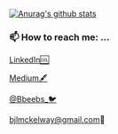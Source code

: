 [![Anurag's github stats](https://github-readme-stats.vercel.app/api?username=BaileyMcKelway)](https://github.com/anuraghazra/github-readme-stats)

### 📫 How to reach me: ...

  [LinkedIn🆒](https://www.linkedin.com/in/bailey-mckelway/)
  
  [Medium🖋](https://medium.com/@bjlmckelway)
  
  [@Bbeebs_🐦](https://twitter.com/Bbeebs_)
  
  bjlmckelway@gmail.com📧


